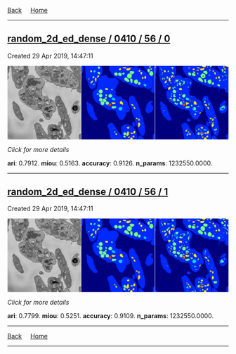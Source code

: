 
[Back](..)&nbsp;&nbsp;&nbsp;&nbsp;&nbsp;[Home](https://leapmanlab.github.io/snapshots)

---

<div class="summary"><a href="0"><h2>random_2d_ed_dense / 0410 / 56 / 0</h2></a><p>Created 29 Apr 2019, 14:47:11
</p><a href="0"><img src="0/media/summary.png" align="center"></a><p>
<i>Click for more details</i>
</p></div>

**ari**: 0.7912. **miou**: 0.5163. **accuracy**: 0.9126. **n_params**: 1232550.0000. 

---

<div class="summary"><a href="1"><h2>random_2d_ed_dense / 0410 / 56 / 1</h2></a><p>Created 29 Apr 2019, 14:47:11
</p><a href="1"><img src="1/media/summary.png" align="center"></a><p>
<i>Click for more details</i>
</p></div>

**ari**: 0.7799. **miou**: 0.5251. **accuracy**: 0.9109. **n_params**: 1232550.0000. 

---

[Back](..)&nbsp;&nbsp;&nbsp;&nbsp;&nbsp;[Home](https://leapmanlab.github.io/snapshots)

---